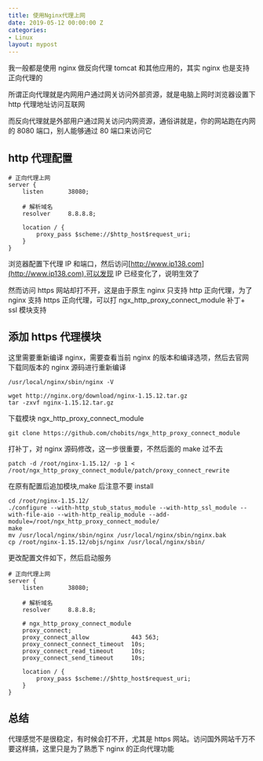 ```yaml
---
title: 使用Nginx代理上网
date: 2019-05-12 00:00:00 Z
categories:
- Linux
layout: mypost
---
```


我一般都是使用 nginx 做反向代理 tomcat 和其他应用的，其实 nginx 也是支持正向代理的

所谓正向代理就是内网用户通过网关访问外部资源，就是电脑上网时浏览器设置下 http 代理地址访问互联网

而反向代理就是外部用户通过网关访问内网资源，通俗讲就是，你的网站跑在内网的 8080 端口，别人能够通过 80 端口来访问它

## http 代理配置

```
# 正向代理上网
server {
    listen       38080;

    # 解析域名
    resolver     8.8.8.8;

    location / {
        proxy_pass $scheme://$http_host$request_uri;
    }
}
```

浏览器配置下代理 IP 和端口，然后访问[http://www.ip138.com](http://www.ip138.com),可以发现 IP 已经变化了，说明生效了

然而访问 https 网站却打不开，这是由于原生 nginx 只支持 http 正向代理，为了 nginx 支持 https 正向代理，可以打 ngx_http_proxy_connect_module 补丁+ ssl 模块支持

## 添加 https 代理模块

这里需要重新编译 nginx，需要查看当前 nginx 的版本和编译选项，然后去官网下载同版本的 nginx 源码进行重新编译

```
/usr/local/nginx/sbin/nginx -V
```

```
wget http://nginx.org/download/nginx-1.15.12.tar.gz
tar -zxvf nginx-1.15.12.tar.gz
```

下载模块 ngx_http_proxy_connect_module

```
git clone https://github.com/chobits/ngx_http_proxy_connect_module
```

打补丁，对 nginx 源码修改，这一步很重要，不然后面的 make 过不去

```
patch -d /root/nginx-1.15.12/ -p 1 < /root/ngx_http_proxy_connect_module/patch/proxy_connect_rewrite
```

在原有配置后追加模块,make 后注意不要 install

```
cd /root/nginx-1.15.12/
./configure --with-http_stub_status_module --with-http_ssl_module --with-file-aio --with-http_realip_module --add-module=/root/ngx_http_proxy_connect_module/
make
mv /usr/local/nginx/sbin/nginx /usr/local/nginx/sbin/nginx.bak
cp /root/nginx-1.15.12/objs/nginx /usr/local/nginx/sbin/
```

更改配置文件如下，然后启动服务

```
# 正向代理上网
server {
    listen       38080;

    # 解析域名
    resolver     8.8.8.8;

    # ngx_http_proxy_connect_module
    proxy_connect;
    proxy_connect_allow            443 563;
    proxy_connect_connect_timeout  10s;
    proxy_connect_read_timeout     10s;
    proxy_connect_send_timeout     10s;

    location / {
        proxy_pass $scheme://$http_host$request_uri;
    }
}
```

## 总结

代理感觉不是很稳定，有时候会打不开，尤其是 https 网站。访问国外网站千万不要这样搞，这里只是为了熟悉下 nginx 的正向代理功能
